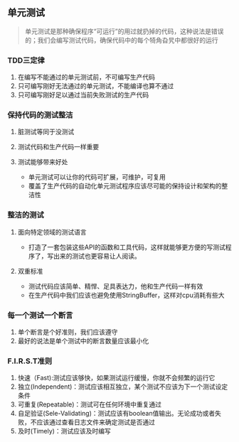 ## 单元测试

>	单元测试是那种确保程序“可运行”的用过就扔掉的代码，这种说法是错误的；我们会编写测试代码，确保代码中的每个犄角旮旯中都很好的运行

### TDD三定律

1. 在编写不能通过的单元测试前，不可编写生产代码
2. 只可编写刚好无法通过的单元测试，不能编译也算不通过
3. 只可编写刚好足以通过当前失败测试的生产代码

### 保持代码的测试整洁

1. 脏测试等同于没测试
2. 测试代码和生产代码一样重要
3. 测试能够带来好处
	
	* 单元测试可以让你的代码可扩展，可维护，可复用
	* 覆盖了生产代码的自动化单元测试程序应该尽可能的保持设计和架构的整洁性

### 整洁的测试

1. 面向特定领域的测试语言

	* 打造了一套包装这些API的函数和工具代码，这样就能够更方便的写测试程序了，写出来的测试也更容易让人阅读。

2. 双重标准

	* 测试代码应该简单、精悍、足具表达力，他和生产代码一样有效
	* 在生产代码中我们应该也避免使用StringBuffer，这样对cpu消耗有些大

### 每一个测试一个断言

1. 单个断言是个好准则，我们应该遵守
2. 最好的说法是单个测试中的断言数量应该最小化

### F.I.R.S.T准则

1. 快速（Fast):测试应该够快，如果测试运行缓慢，你就不会频繁的运行它
2. 独立(Independent)：测试应该相互独立，某个测试不应该为下一个测试设定条件
3. 可重复(Repeatable)：测试可在任何环境中重复通过
4. 自足验证(Sele-Validating)：测试应该有boolean值输出。无论成功或者失败，不应该通过查看日志文件来确定测试是否通过
5. 及时(Timely)：测试应该及时编写